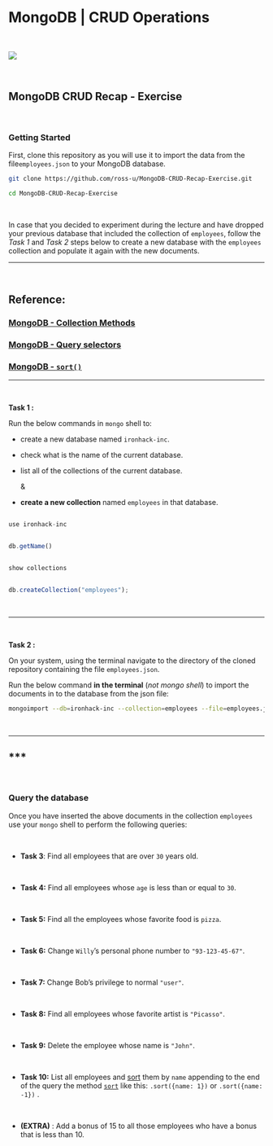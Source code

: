 # MongoDB | CRUD Operations


<br>

![](https://media.giphy.com/media/sRFEa8lbeC7zbcIZZR/giphy.gif)


<br>



## MongoDB CRUD Recap - Exercise



<br>



### Getting Started

First, clone this repository as you will use it to import the data from the file`employees.json` to your MongoDB database.



```bash
git clone https://github.com/ross-u/MongoDB-CRUD-Recap-Exercise.git

cd MongoDB-CRUD-Recap-Exercise
```



<br>



In case that you decided to experiment during the lecture and have dropped your previous database that included the collection of `employees`,  follow the *Task 1* and *Task 2* steps below to create a new database with the `employees` collection and populate it again with the new documents.

------


<br>



## Reference:



### [MongoDB - Collection Methods](https://docs.mongodb.com/v3.2/reference/method/#collection)

### [MongoDB - Query selectors](https://docs.mongodb.com/v3.2/reference/operator/query/#query-selectors)

### [MongoDB - `sort()`](https://docs.mongodb.com/v3.2/reference/method/cursor.sort/#cursor-sort)

------


<br>



**Task 1 :**



Run the below commands in `mongo` shell to:

- create a new database named `ironhack-inc`.

- check what is the name of the current database.

- list all of the collections of the current database.

     &

- **create a new collection** named `employees` in that database.

```js

use ironhack-inc


db.getName()


show collections


db.createCollection("employees");

```

<br>

<hr>

<br>



**Task 2 :** 

On your system, using the terminal navigate to the directory of the cloned repository containing the file `employees.json`.


Run the below command **in the terminal** (*not mongo shell*) to import the documents in to the database from the json file:

```bash
mongoimport --db=ironhack-inc --collection=employees --file=employees.json --jsonArray
```



<br>

<hr>

## ***



<br>



### Query the database





Once you have inserted the above documents in the collection `employees`  use your `mongo` shell to perform the following queries:



<br>


- **Task 3**: Find all employees that are over `30` years old.



<br>



- **Task 4:** Find all employees whose `age` is less than or equal to `30`.



<br>



- **Task 5:** Find all the employees whose favorite food is `pizza`.



<br>



- **Task 6:** Change `Willy`’s personal phone number to `"93-123-45-67"`.



<br>



- **Task 7:** Change Bob’s privilege to normal `"user"`.



<br>



- **Task 8:** Find all employees whose favorite artist is  `"Picasso"`.



<br>



- **Task 9:** Delete the employee whose name is `"John"`.



<br>



- **Task 10:** List all employees and [sort](https://docs.mongodb.com/v3.2/reference/method/cursor.sort/#cursor-sort) them by `name` appending to the end of the query the method [`sort`](https://docs.mongodb.com/v3.2/reference/method/cursor.sort/#cursor-sort)  like this: `.sort({name: 1})`  or   `.sort({name: -1})`  .



<br>




- **(EXTRA)** : Add a bonus of 15 to all those employees who have a bonus that is less than 10.



<br>

